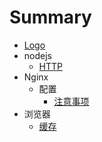 # Summary

* [Logo](README.MD)
* nodejs
  * [HTTP](nodejs/http.md)
* Nginx
  * 配置
    * [注意事项](nginx/pei-zhi/zhu-yi-shi-xiang.md)
* 浏览器
  * [缓存](liu-lan-qi/huan-cun.md)



